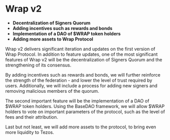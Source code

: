 # Wrap v2
 - __Decentralization of Signers Quorum__
 - __Adding incentives such as rewards and bonds__
 - __Implementation of a DAO of $WRAP token holders__
 - __Adding more assets to Wrap Protocol__

Wrap v2 delivers significant iteration and updates on the first version of Wrap Protocol. In addition to feature updates, one of the most significant features of Wrap v2 will be the decentralization of Signers Quorum and the strengthening of its consensus.

By adding incentives such as rewards and bonds, we will further reinforce the strength of the federation - and lower the level of trust required by users. Additionally, we will include a process for adding new signers and removing malicious members of the quorum.

The second important feature will be the implementation of a DAO of $WRAP token holders. Using the BaseDAO framework, we will allow $WRAP holders to vote on important parameters of the protocol, such as the level of fees and their attribution.

Last but not least, we will add more assets to the protocol, to bring even more liquidity to Tezos.
